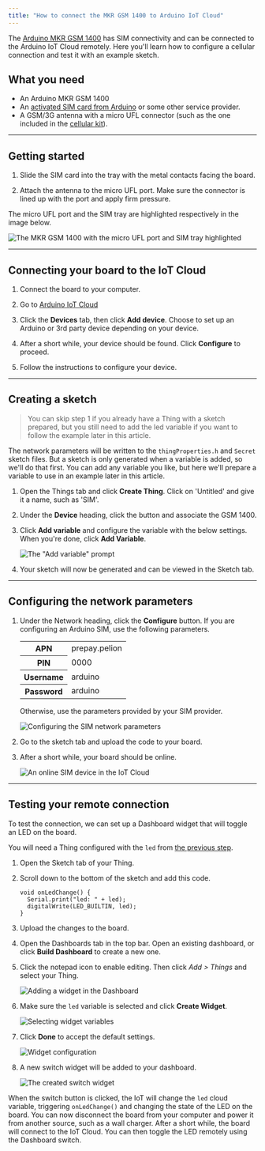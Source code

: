 ```yaml
---
title: "How to connect the MKR GSM 1400 to Arduino IoT Cloud"
---
```


The [Arduino MKR GSM 1400](https://store.arduino.cc/arduino-mkr-gsm-1400-1415) has SIM connectivity and can be connected to the Arduino IoT Cloud remotely. Here you'll learn how to configure a cellular connection and test it with an example sketch.

## What you need

* An Arduino MKR GSM 1400
* An [activated SIM card from Arduino](https://support.arduino.cc/hc/en-us/articles/360021543440) or some other service provider.
* A GSM/3G antenna with a micro UFL connector (such as the one included in the [cellular kit](https://store.arduino.cc/arduino-sim-mkr-gsm-1400-cellular-kit-1417)).

---

## Getting started

1. Slide the SIM card into the tray with the metal contacts facing the board.

2. Attach the antenna to the micro UFL port. Make sure the connector is lined up with the port and apply firm pressure.

The micro UFL port and the SIM tray are highlighted respectively in the image below.

![The MKR GSM 1400 with the micro UFL port and SIM tray highlighted](img/GSM-1400-connections.png)

---

## Connecting your board to the IoT Cloud

1. Connect the board to your computer.

2. Go to [Arduino IoT Cloud](https://cloud.arduino.cc/iot/devices)

3. Click the **Devices** tab, then click **Add device**. Choose to set up an Arduino or 3rd party device depending on your device.

4. After a short while, your device should be found. Click **Configure** to proceed.

5. Follow the instructions to configure your device.

---

## Creating a sketch

> You can skip step 1 if you already have a Thing with a sketch prepared, but you still need to add the led variable if you want to follow the example later in this article.

The network parameters will be written to the `thingProperties.h` and `Secret` sketch files. But a sketch is only generated when a variable is added, so we'll do that first. You can add any variable you like, but here we'll prepare a variable to use in an example later in this article.

1. Open the Things tab and click **Create Thing**. Click on 'Untitled' and give it a name, such as 'SIM'.

2. Under the **Device** heading, click the button and associate the GSM 1400.

3. Click **Add variable** and configure the variable with the below settings. When you're done, click **Add Variable**.

   ![The "Add variable" prompt](img/IoT-SIM-add-variable.png)

4. Your sketch will now be generated and can be viewed in the Sketch tab.

---

## Configuring the network parameters

1. Under the Network heading, click the **Configure** button. If you are configuring an Arduino SIM, use the following parameters.

   <table>
    <tr>
      <th>APN</th>
      <td>prepay.pelion</td>
    </tr>
    <tr>
      <th>PIN</th>
      <td>0000</td>
    </tr>
    <tr>
      <th>Username</th>
      <td>arduino</td>
    </tr>
    <tr>
      <th>Password</th>
      <td>arduino</td>
    </tr>
   </table>

   Otherwise, use the parameters provided by your SIM provider.

   ![Configuring the SIM network parameters](img/IoT-SIM-configure-network.png)

2. Go to the sketch tab and upload the code to your board.

3. After a short while, your board should be online.

   ![An online SIM device in the IoT Cloud](img/IoT-SIM-online.png)

---

## Testing your remote connection

To test the connection, we can set up a Dashboard widget that will toggle an LED on the board.

You will need a Thing configured with the `led` from [the previous step](#creating-a-thing).

1. Open the Sketch tab of your Thing.

2. Scroll down to the bottom of the sketch and add this code.

   ```
   void onLedChange() {
     Serial.print("led: " + led);
     digitalWrite(LED_BUILTIN, led);
   }
   ```

3. Upload the changes to the board.

4. Open the Dashboards tab in the top bar. Open an existing dashboard, or click **Build Dashboard** to create a new one.

5. Click the notepad icon to enable editing. Then click *Add > Things* and select your Thing.

   ![Adding a widget in the Dashboard](img/IoT-SIM-widget-adding.png)

6. Make sure the `led` variable is selected and click **Create Widget**.

   ![Selecting widget variables](img/IoT-SIM-widget-config-2.png)

7. Click **Done** to accept the default settings.

   ![Widget configuration](img/IoT-SIM-widget-settings.png)

8. A new switch widget will be added to your dashboard.

   ![The created switch widget](img/IoT-SIM-led-widget.png)

When the switch button is clicked, the IoT will change the `led` cloud variable, triggering `onLedChange()` and changing the state of the LED on the board. You can now disconnect the board from your computer and power it from another source, such as a wall charger. After a short while, the board will connect to the IoT Cloud. You can then toggle the LED remotely using the Dashboard switch.
